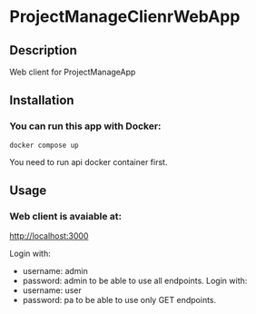 # ProjectManageClienrWebApp

## Description
Web client for ProjectManageApp
## Installation

### You can run this app with Docker:

```docker compose up ```

You need to run api docker container first.
## Usage

### Web client is avaiable at:

[http://localhost:3000](http://localhost:3000)

Login with:
- username: admin
- password: admin
to be able to use all endpoints.
Login with:
- username: user
- password: pa
to be able to use only GET endpoints.